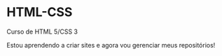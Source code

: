 # HTML-CSS
 Curso de HTML 5/CSS 3

Estou aprendendo a criar sites e agora vou gerenciar meus repositórios!
